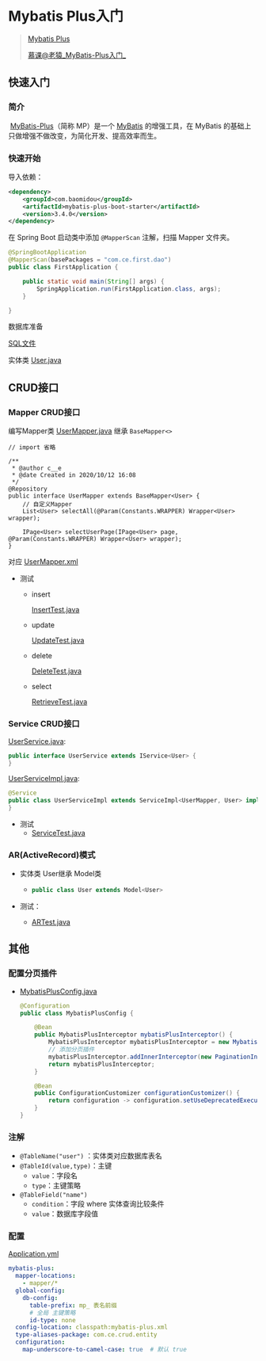 # Mybatis Plus入门

>[Mybatis Plus](https://mybatis.plus/) 
>
>[慕课@老猿_MyBatis-Plus入门_](https://www.imooc.com/learn/1130)

## 快速入门

### 简介

​	[MyBatis-Plus](https://github.com/baomidou/mybatis-plus)（简称 MP）是一个 [MyBatis](http://www.mybatis.org/mybatis-3/) 的增强工具，在 MyBatis 的基础上只做增强不做改变，为简化开发、提高效率而生。

### 快速开始

导入依赖：

```xml
<dependency>
    <groupId>com.baomidou</groupId>
    <artifactId>mybatis-plus-boot-starter</artifactId>
    <version>3.4.0</version>
</dependency>
```

在 Spring Boot 启动类中添加 `@MapperScan` 注解，扫描 Mapper 文件夹。

```java
@SpringBootApplication
@MapperScan(basePackages = "com.ce.first.dao")
public class FirstApplication {

    public static void main(String[] args) {
        SpringApplication.run(FirstApplication.class, args);
    }

}
```

数据库准备

 [SQL文件](https://github.com/cije/Mybatis_plus_start/blob/master/sql.sql)

实体类 [User.java](https://github.com/cije/Mybatis_plus_start/blob/master/crud/src/main/java/com/ce/crud/entity/User.java)



## CRUD接口

### Mapper CRUD接口

编写Mapper类 [UserMapper.java](https://github.com/cije/Mybatis_plus_start/blob/master/crud/src/main/java/com/ce/crud/dao/UserMapper.java) 继承 `BaseMapper<>`

```
// import 省略

/**
 * @author c__e
 * @date Created in 2020/10/12 16:08
 */
@Repository
public interface UserMapper extends BaseMapper<User> {
	// 自定义Mapper
    List<User> selectAll(@Param(Constants.WRAPPER) Wrapper<User> wrapper);

    IPage<User> selectUserPage(IPage<User> page, @Param(Constants.WRAPPER) Wrapper<User> wrapper);
}
```

对应 [UserMapper.xml](https://github.com/cije/Mybatis_plus_start/blob/master/crud/src/main/resources/mapper/UserMapper.xml)

-   测试
    -   insert

        [InsertTest.java](https://github.com/cije/Mybatis_plus_start/blob/master/crud/src/test/java/com/ce/crud/InsertTest.java)

    -   update

        [UpdateTest.java](https://github.com/cije/Mybatis_plus_start/blob/master/crud/src/test/java/com/ce/crud/UpdateTest.java)

    -   delete

        [DeleteTest.java](https://github.com/cije/Mybatis_plus_start/blob/master/crud/src/test/java/com/ce/crud/DeleteTest.java)

    -   select

        [RetrieveTest.java](https://github.com/cije/Mybatis_plus_start/blob/master/crud/src/test/java/com/ce/crud/RetrieveTest.java)

### Service CRUD接口

[UserService.java](https://github.com/cije/Mybatis_plus_start/blob/master/crud/src/main/java/com/ce/crud/service/UserService.java):

```java
public interface UserService extends IService<User> {
}
```

[UserServiceImpl.java](https://github.com/cije/Mybatis_plus_start/blob/master/crud/src/main/java/com/ce/crud/service/impl/UserServiceImpl.java):

```java
@Service
public class UserServiceImpl extends ServiceImpl<UserMapper, User> implements UserService {
}
```

-   测试
    -    [ServiceTest.java](https://github.com/cije/Mybatis_plus_start/blob/master/crud/src/test/java/com/ce/crud/ServiceTest.java)

### AR(ActiveRecord)模式

-   实体类 User继承 Model类

    -   ```java
        public class User extends Model<User>
        ```

-   测试：

    -   [ARTest.java](https://github.com/cije/Mybatis_plus_start/blob/master/crud/src/test/java/com/ce/crud/ARTest.java)

## 其他

### 配置分页插件

-   [MybatisPlusConfig.java](https://github.com/cije/Mybatis_plus_start/blob/master/crud/src/main/java/com/ce/crud/config/MybatisPlusConfig.java)

    ```java
    @Configuration
    public class MybatisPlusConfig {
    
        @Bean
        public MybatisPlusInterceptor mybatisPlusInterceptor() {
            MybatisPlusInterceptor mybatisPlusInterceptor = new MybatisPlusInterceptor();
            // 添加分页插件
            mybatisPlusInterceptor.addInnerInterceptor(new PaginationInnerInterceptor(DbType.MYSQL));
            return mybatisPlusInterceptor;
        }
    
        @Bean
        public ConfigurationCustomizer configurationCustomizer() {
            return configuration -> configuration.setUseDeprecatedExecutor(false);
        }
    }
    ```

### 注解

-   `@TableName("user")` ：实体类对应数据库表名
-   `@TableId(value,type)`：主键
    -   `value`：字段名
    -   `type`：主键策略
-   `@TableField("name")`
    -   `condition`：字段 where 实体查询比较条件
    -   `value`：数据库字段值

### 配置

[Application.yml](https://github.com/cije/Mybatis_plus_start/blob/master/crud/src/main/resources/application.yml)

```yml
mybatis-plus:
  mapper-locations:
    - mapper/*
  global-config:
    db-config:
	  table-prefix: mp_ 表名前缀
	  # 全局 主键策略
      id-type: none
  config-location: classpath:mybatis-plus.xml
  type-aliases-package: com.ce.crud.entity
  configuration:
    map-underscore-to-camel-case: true  # 默认 true
```

